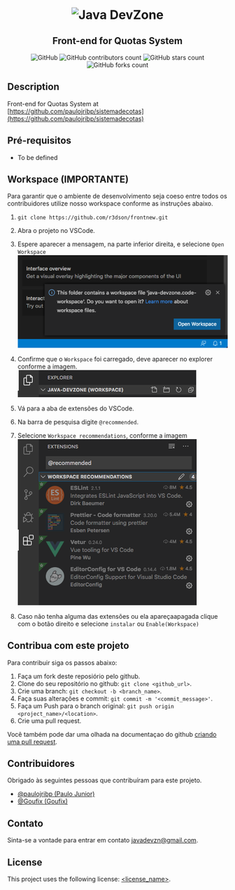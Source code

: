 <h1 align="center">
    <img alt="Java DevZone" src="https://images-ext-1.discordapp.net/external/aPHCjuIeNxdUR5iRYu63gLvZYwx7acahDQrLNJt8JZc/https/static-cdn.jtvnw.net/jtv_user_pictures/8788e662-173a-4de6-b4fd-5cc534361c4d-profile_image-300x300.png" width="200px" />
</h1>

<h2 align="center">
    Front-end for Quotas System
</h2>

<!--- Melhore ou adicione mais pelo link https://shields.io --->
<p align="center">
<img alt="GitHub " src="https://img.shields.io/github/license/Java-DevZone/cotas-frontend?color=d42a2a&style=for-the-badge">

<img alt="GitHub contributors count" src="https://img.shields.io/github/contributors/Java-DevZone/cotas-frontend?style=for-the-badge&color=d42a2a">

<img alt="GitHub stars count" src="https://img.shields.io/github/stars/Java-DevZone/cotas-frontend?style=for-the-badge&color=d42a2a">

<img alt="GitHub forks count" src="https://img.shields.io/github/forks/Java-DevZone/cotas-frontend?style=for-the-badge&color=d42a2a">

</p>

## Description
Front-end for Quotas System at [https://github.com/paulojribp/sistemadecotas](https://github.com/paulojribp/sistemadecotas)

## Pré-requisitos
- To be defined

## Workspace (IMPORTANTE)
Para garantir que o ambiente de desenvolvimento seja coeso entre todos os contribuidores utilize nosso workspace conforme as instruções abaixo.

1. `git clone https://github.com/r3dson/frontnew.git`
2. Abra o projeto no VSCode.
3. Espere aparecer a mensagem, na parte inferior direita, e selecione `Open Workspace` 
![open workspace image](readme-assets/open-workspace.png)


4. Confirme que o `Workspace` foi carregado, deve aparecer no explorer conforme a imagem. 
![workspace loaded image](readme-assets/workspace-loaded.png)


5. Vá para a aba de extensões do VSCode.
6. Na barra de pesquisa digite `@recommended`.
7. Selecione `Workspace recommendations`, conforme a imagem
![workspace recommendations image](readme-assets/workspace-recomendations.png)


8. Caso não tenha alguma das extensões ou ela apareçaapagada clique com o botão direito e selecione `instalar` ou `Enable(Workspace)`

## Contribua com este projeto
<!--- If your README is long or you have some specific process or steps you want contributors to follow, consider creating a separate CONTRIBUTING.md file--->
Para contribuir siga os passos abaixo:

1. Faça um fork deste reposiório pelo github.
2. Clone do seu repositório no github: `git clone <github_url>`.
3. Crie uma branch: `git checkout -b <branch_name>`.
4. Faça suas alterações e commit: `git commit -m '<commit_message>'`.
5. Faça um Push para o branch original: `git push origin <project_name>/<location>`.
6. Crie uma pull request.

Você também pode dar uma olhada na documentaçao do github [criando uma pull request](https://help.github.com/en/github/collaborating-with-issues-and-pull-requests/creating-a-pull-request).

## Contribuidores

Obrigado às seguintes pessoas que contribuíram para este projeto.

* [@paulojribp (Paulo Junior)](https://github.com/paulojribp)
* [@Goufix (Goufix)](https://github.com/Goufix)

## Contato

Sinta-se a vontade para entrar em contato <javadevzn@gmail.com>.

## License
<!--- If you're not sure which open license to use see https://choosealicense.com/--->

This project uses the following license: [<license_name>](<link>).
